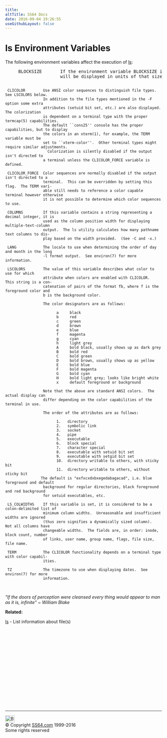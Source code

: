 ```yaml
---
title:
altTitle: SS64 Docs
date: 2016-09-04 19:26:55
useGithubLayout: false
---
```

<!-- #BeginLibraryItem "/Library/head_osx.lbi" --><!-- #EndLibraryItem --><h1>ls Environment Variables</h1> 
<p>The following environment variables affect the execution of <a href="ls.html">ls</a>:</p>
<pre>     BLOCKSIZE       If the environment variable BLOCKSIZE is set, the block counts (see -s)
                     will be displayed in units of that size block.

     CLICOLOR        Use ANSI color sequences to distinguish file types.  See LSCOLORS below.
                     In addition to the file types mentioned in the -F option some extra
                     attributes (setuid bit set, etc.) are also displayed.  The colorization
                     is dependent on a terminal type with the proper termcap(5) capabilities.
                     The default ``cons25'' console has the proper capabilities, but to display
                     the colors in an xterm(1), for example, the TERM variable must be
                     set to ``xterm-color''.  Other terminal types might require similar adjustments.
                       Colorization is silently disabled if the output isn't directed to
                     a terminal unless the CLICOLOR_FORCE variable is defined.

     CLICOLOR_FORCE  Color sequences are normally disabled if the output isn't directed to a
                     terminal.  This can be overridden by setting this flag.  The TERM vari-
                     able still needs to reference a color capable terminal however otherwise
                     it is not possible to determine which color sequences to use.

     COLUMNS         If this variable contains a string representing a decimal integer, it is
                     used as the column position width for displaying multiple-text-column
                     output.  The ls utility calculates how many pathname text columns to dis-
                     play based on the width provided.  (See -C and -x.)

     LANG            The locale to use when determining the order of day and month in the long
                     -l format output.  See environ(7) for more information.

     LSCOLORS        The value of this variable describes what color to use for which
                     attribute when colors are enabled with CLICOLOR.  This string is a con-
                     catenation of pairs of the format fb, where f is the foreground color and
                     b is the background color.

                     The color designators are as follows:

                           a     black
                           b     red
                           c     green
                           d     brown
                           e     blue
                           f     magenta
                           g     cyan
                           h     light grey
                           A     bold black, usually shows up as dark grey
                           B     bold red
                           C     bold green
                           D     bold brown, usually shows up as yellow
                           E     bold blue
                           F     bold magenta
                           G     bold cyan
                           H     bold light grey; looks like bright white
                           x     default foreground or background

                     Note that the above are standard ANSI colors.  The actual display can 
                     differ depending on the color capabilities of the terminal in use.

                     The order of the attributes are as follows:

                           1.   directory
                           2.   symbolic link
                           3.   socket
                           4.   pipe
                           5.   executable
                           6.   block special
                           7.   character special
                           8.   executable with setuid bit set
                           9.   executable with setgid bit set
                           10.  directory writable to others, with sticky bit
                           11.  directory writable to others, without sticky bit
                    The default is "exfxcxdxbxegedabagacad", i.e. blue foreground and default
                     background for regular directories, black foreground and red background
                     for setuid executables, etc.

     LS_COLWIDTHS    If this variable is set, it is considered to be a colon-delimited list of
                     minimum column widths.  Unreasonable and insufficient widths are ignored
                     (thus zero signifies a dynamically sized column).  Not all columns have
                     changeable widths.  The fields are, in order: inode, block count, number
                     of links, user name, group name, flags, file size, file name.

     TERM            The CLICOLOR functionality depends on a terminal type with color capabil-
                     ities.

     TZ              The timezone to use when displaying dates.  See environ(7) for more
                     information.
</pre>
<p class="quote"><i>"If the doors of perception were cleansed every thing would appear to man as it is, infinite" ~ William Blake</i></p>
<p><b>Related:</b></p>
<p><a href="ls.html">ls</a> - List information about file(s)</p><!-- #BeginLibraryItem "/Library/foot_osx.lbi" --><p>
<!-- OSX300 -->
<ins class="adsbygoogle" style="display:inline-block;width:300px;height:250px" data-ad-client="ca-pub-6140977852749469" data-ad-slot="1823340303"></ins>
<script>
(adsbygoogle = window.adsbygoogle || []).push({});
</script></p>
<hr>
<div id="bl" class="footer"><a href="ls-env.html#"><img src="../images/top.png" width="30" height="22" alt="Back to the Top"></a></div>
<div id="br" class="footer, tagline">© Copyright <a href="../index.html">SS64.com</a> 1999-2016<br>
Some rights reserved</div><!-- #EndLibraryItem -->
